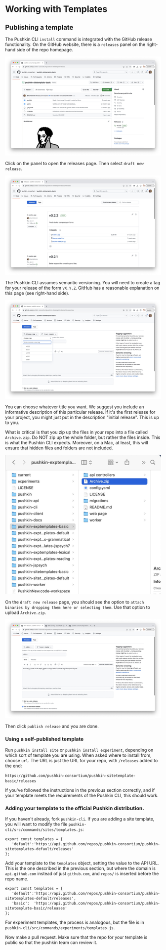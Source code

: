 # Working with Templates

## Publishing a template

The Pushkin CLI `install` command is integrated with the GitHub release functionality. On the GitHub website, there is a `releases` panel on the right-hand side of the repo homepage.

![](../.gitbook/assets/GitHubReleases1.jpg)

Click on the panel to open the releases page. Then select `draft new release`.

![](../.gitbook/assets/GitHubReleases2.jpg)

The Pushkin CLI assumes semantic versioning. You will need to create a tag for your release of the form `vX.Y.Z`. GitHub has a reasonable explanation on this page (see right-hand side).

![](../.gitbook/assets/GitHubReleases3.jpg)

You can choose whatever title you want. We suggest you include an informative description of this particular release. If it's the first release for your project, you might just put in the description "initial release". This is up to you.

What is critical is that you zip up the files in your repo into a file called `Archive.zip`. Do NOT zip up the whole folder, but rather the files inside. This is what the Pushkin CLI expects. Moreover, on a Mac, at least, this will ensure that hidden files and folders are not included.

![](../.gitbook/assets/GitHubReleases4.jpg)

On the `draft new release` page, you should see the option to `attach binaries by dropping them here or selecting them`. Use that option to upload `Archive.zip`.

![](../.gitbook/assets/GitHubReleases5.jpg)

Then click `publish release` and you are done.

### Using a self-published template

Run `pushkin install site` or `pushkin install experiment`, depending on which sort of template you are using. When asked where to install from, choose `url`. The URL is just the URL for your repo, with `/releases` added to the end:

`https://github.com/pushkin-consortium/pushkin-sitetemplate-basic/releases`

If you've followed the instructions in the previous section correctly, and if your template meets the requirements of the Pushkin CLI, this should work.

### Adding your template to the official Pushkin distribution.

If you haven't already, fork `pushkin-cli`. If you are adding a site template, you will want to modify the file `pushkin-cli/src/commands/sites/templates.js`:

```
export const templates = {
   'default':'https://api.github.com/repos/pushkin-consortium/pushkin-sitetemplates-default/releases'
};
```

Add your template to the `templates` object, setting the value to the API URL. This is the one described in the previous section, but where the domain is `api.github.com` instead of just `github.com`, and `repos/` is inserted before the repo name.

```
export const templates = {
   'default':'https://api.github.com/repos/pushkin-consortium/pushkin-sitetemplates-default/releases',
   'basic':  'https://api.github.com/repos/pushkin-consortium/pushkin-sitetemplate-basic/releases'
};
```

For experiment templates, the process is analogous, but the file is in `pushkin-cli/src/commands/experiments/templates.js`.

Now make a pull request. Make sure that the repo for your template is public so that the pushkin team can review it.
